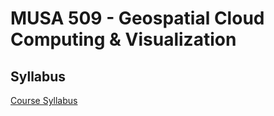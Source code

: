 # MUSA 509 - Geospatial Cloud Computing & Visualization

## Syllabus

[Course Syllabus](https://github.com/MUSA-509/course-materials/blob/master/syllabus.md)
